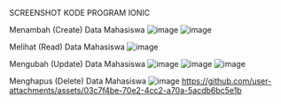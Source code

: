 SCREENSHOT KODE PROGRAM IONIC 



Menambah (Create) Data Mahasiswa
![image](https://github.com/user-attachments/assets/4df5935b-fd53-4cef-a111-178da6f8a8f7)
![image](https://github.com/user-attachments/assets/88413136-802c-4ad4-8fa6-8d8ff6eae367)

Melihat (Read) Data Mahasiswa
![image](https://github.com/user-attachments/assets/601c3e60-0e4e-4bf5-87c9-c5e7ace5a407)

Mengubah (Update) Data Mahasiswa
![image](https://github.com/user-attachments/assets/d8b94886-c740-419b-a292-31fb29fb2d2e)
![image](https://github.com/user-attachments/assets/3bfacefc-7aa1-4f9e-9eea-d5f365b471ec)
![image](https://github.com/user-attachments/assets/5d5e75b1-ee2a-4901-a889-3e44512e6347)

Menghapus (Delete) Data Mahasiswa
![image](https://github.com/user-attachments/assets/4de4cb25-647d-4286-8ed1-8cedb331edf3)
https://github.com/user-attachments/assets/03c7f4be-70e2-4cc2-a70a-5acdb6bc5e1b

